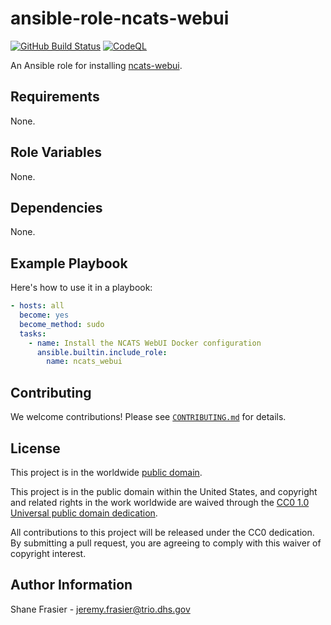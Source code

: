 # ansible-role-ncats-webui #

[![GitHub Build Status](https://github.com/cisagov/ansible-role-ncats-webui/workflows/build/badge.svg)](https://github.com/cisagov/ansible-role-ncats-webui/actions)
[![CodeQL](https://github.com/cisagov/ansible-role-ncats-webui/workflows/CodeQL/badge.svg)](https://github.com/cisagov/ansible-role-ncats-webui/actions/workflows/codeql-analysis.yml)

An Ansible role for installing
[ncats-webui](https://github.com/cisagov/ncats-webui).

## Requirements ##

None.

## Role Variables ##

None.

<!--
| Variable | Description | Default | Required |
|----------|-------------|---------|----------|
| optional_variable | Describe its purpose. | `default_value` | No |
| required_variable | Describe its purpose. | n/a | Yes |
-->

## Dependencies ##

None.

## Example Playbook ##

Here's how to use it in a playbook:

```yaml
- hosts: all
  become: yes
  become_method: sudo
  tasks:
    - name: Install the NCATS WebUI Docker configuration
      ansible.builtin.include_role:
        name: ncats_webui
```

## Contributing ##

We welcome contributions!  Please see [`CONTRIBUTING.md`](CONTRIBUTING.md) for
details.

## License ##

This project is in the worldwide [public domain](LICENSE).

This project is in the public domain within the United States, and
copyright and related rights in the work worldwide are waived through
the [CC0 1.0 Universal public domain
dedication](https://creativecommons.org/publicdomain/zero/1.0/).

All contributions to this project will be released under the CC0
dedication. By submitting a pull request, you are agreeing to comply
with this waiver of copyright interest.

## Author Information ##

Shane Frasier - <jeremy.frasier@trio.dhs.gov>
